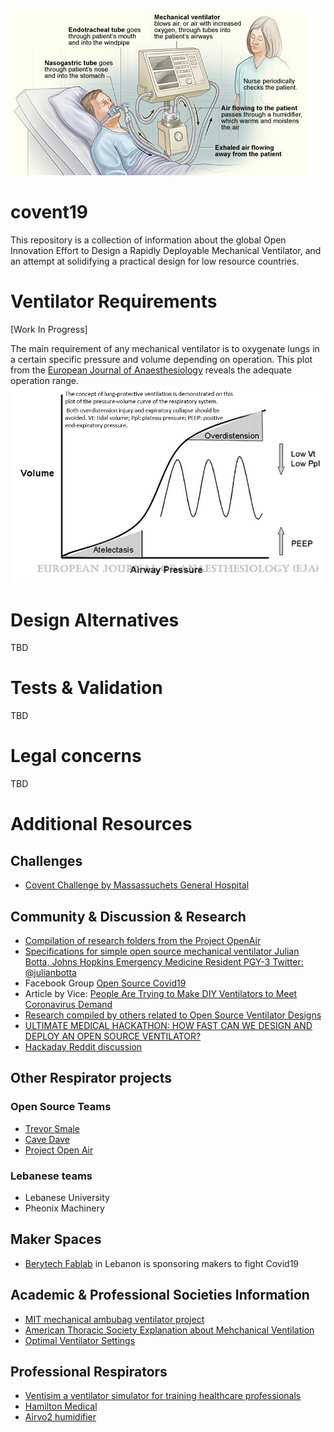 ![](/img/Ventilators_feat.jpg)

# covent19
This repository is a collection of information about the global Open Innovation Effort to Design a Rapidly Deployable Mechanical Ventilator, and an attempt at solidifying a practical design for low resource countries.

# Ventilator Requirements
[Work In Progress]  

The main requirement of any mechanical ventilator is to oxygenate lungs in a certain specific pressure and volume depending on operation. This plot from the [European Journal of Anaesthesiology](https://journals.lww.com/ejanaesthesiology/fulltext/2008/02000/optimal_ventilator_settings_in_acute_lung_injury.1.aspx) reveals the adequate operation range.
![](/img/PV.png)

# Design Alternatives
TBD

# Tests & Validation
TBD

# Legal concerns
TBD

# Additional Resources

## Challenges
- [Covent Challenge by Massassuchets General Hospital](https://www.coventchallenge.com/)

## Community & Discussion & Research
- [Compilation of research folders from the Project OpenAir](https://drive.google.com/drive/folders/1qtQlHXeLzfgIWJPnlad803tzfmr0Z_7_)
- [Specifications for simple open source mechanical ventilator Julian Botta, Johns Hopkins Emergency Medicine Resident PGY-3
Twitter: @julianbotta](https://docs.google.com/document/d/1FNPwrQjB1qW1330s5-S_-VB0vDHajMWKieJRjINCNeE/preview?fbclid=IwAR3ugu1SGMsacwKi6ycAKJFOMduInSO4WVM8rgmC4CgMJY6cKaGBNR14mpM)
- Facebook Group [Open Source Covid19](https://www.facebook.com/groups/670932227050506)
- Article by Vice: [People Are Trying to Make DIY Ventilators to Meet Coronavirus Demand](https://www.vice.com/en_us/article/5dm4mb/people-are-trying-to-make-diy-ventilators-to-meet-coronavirus-demand)
- [Research compiled by others related to Open Source Ventilator Designs](docs.google.com/document/d/1RDihfZIOEYs60kPEIVDe7gmsxdYgUosF9sr45mgFxY8/mobilebasic#)
- [ULTIMATE MEDICAL HACKATHON: HOW FAST CAN WE DESIGN AND DEPLOY AN OPEN SOURCE VENTILATOR?](https://hackaday.com/2020/03/12/ultimate-medical-hackathon-how-fast-can-we-design-and-deploy-an-open-source-ventilator/)
- [Hackaday Reddit discussion](https://www.reddit.com/r/Coronavirus/comments/fkhgu3/12_million_member_we_can_do_this_guys_open_source/?utm_medium=android_app&utm_source=share)

## Other Respirator projects
### Open Source Teams
- [Trevor Smale](https://gitlab.com/TrevorSmale/OSV-OpenLung)
- [Cave Dave](https://github.com/cavedave/TogRespirator)
- [Project Open Air](https://www.projectopenair.org/)

### Lebanese teams
- Lebanese University
- Pheonix Machinery

## Maker Spaces
- [Berytech Fablab](https://berytech.org/offices/fablab/) in Lebanon is sponsoring makers to fight Covid19

## Academic & Professional Societies Information
- [MIT mechanical ambubag ventilator project](https://web.mit.edu/2.75/projects/DMD_2010_Al_Husseini.pdf)
- [American Thoracic Society Explanation about Mehchanical Ventilation](https://www.thoracic.org/patients/patient-resources/resources/mechanical-ventilation.pdf)
- [Optimal Ventilator Settings](https://journals.lww.com/ejanaesthesiology/fulltext/2008/02000/optimal_ventilator_settings_in_acute_lung_injury.1.aspx)

## Professional Respirators
- [Ventisim a ventilator simulator for training healthcare professionals](https://www.ventisim.com)
- [Hamilton Medical](https://www.hamilton-medical.com/en/)
- [Airvo2 humidifier](https://www.fphcare.com/us/hospital/adult-respiratory/optiflow/airvo-2-system/)
